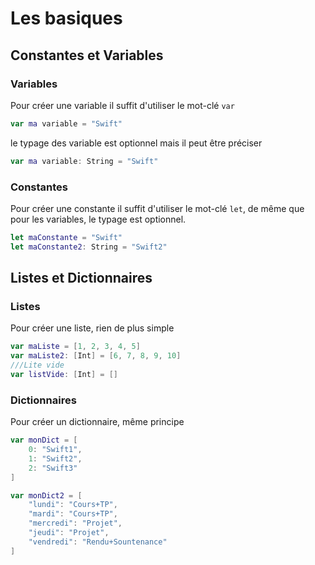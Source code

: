 # Les basiques

## Constantes et Variables

### Variables
Pour créer une variable il suffit d'utiliser le mot-clé `var`
```swift
var ma variable = "Swift"
```
le typage des variable est optionnel mais il peut être préciser
```swift
var ma variable: String = "Swift"
```

### Constantes
Pour créer une constante il suffit d'utiliser le mot-clé `let`, de même que pour les variables, le typage est optionnel.
```swift
let maConstante = "Swift"
let maConstante2: String = "Swift2"
```
## Listes et Dictionnaires

### Listes
Pour créer une liste, rien de plus simple
```swift
var maListe = [1, 2, 3, 4, 5]
var maListe2: [Int] = [6, 7, 8, 9, 10]
///Lite vide
var listVide: [Int] = []
```

### Dictionnaires
Pour créer un dictionnaire, même principe
```swift
var monDict = [
    0: "Swift1",
    1: "Swift2",
    2: "Swift3"
]

var monDict2 = [
    "lundi": "Cours+TP",
    "mardi": "Cours+TP",
    "mercredi": "Projet",
    "jeudi": "Projet",
    "vendredi": "Rendu+Sountenance"
]

